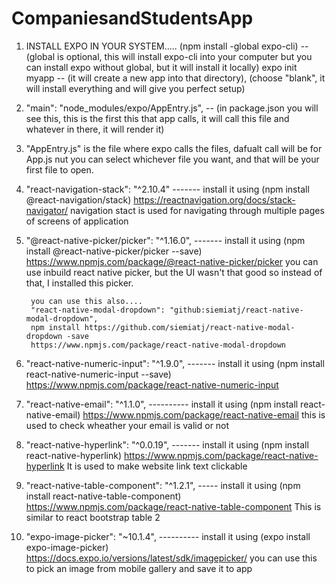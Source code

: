 # CompaniesandStudentsApp

1. INSTALL EXPO IN YOUR SYSTEM.....
(npm install -global expo-cli)   --  (global is optional, this will install expo-cli into your computer but you can install expo without global,  but it will install it locally)
expo init myapp                  --  (it will create a new app into that directory), (choose "blank", it will install everything and will give you perfect setup)


2. "main": "node_modules/expo/AppEntry.js",   -- (in package.json you will see this, this is the first this that app calls, it will call this file and whatever in there, it will render it)

3. "AppEntry.js" is the file where expo calls the files, dafualt call will be for App.js nut you can select whichever file you want, and that will be your first file to open.

4. "react-navigation-stack": "^2.10.4"      -------    install it using (npm install @react-navigation/stack)
        https://reactnavigation.org/docs/stack-navigator/
        navigation stact is used for navigating through multiple pages of screens of application
        
5. "@react-native-picker/picker": "^1.16.0", -------   install it using (npm install @react-native-picker/picker --save)
        https://www.npmjs.com/package/@react-native-picker/picker
        you can use inbuild react native picker, but the UI wasn't that good so instead of that, I installed this picker.
        
        you can use this also....
        "react-native-modal-dropdown": "github:siemiatj/react-native-modal-dropdown",
        npm install https://github.com/siemiatj/react-native-modal-dropdown -save
        https://www.npmjs.com/package/react-native-modal-dropdown
        
        
6. "react-native-numeric-input": "^1.9.0",    -------  install it using (npm install react-native-numeric-input --save)
        https://www.npmjs.com/package/react-native-numeric-input
       
7. "react-native-email": "^1.1.0",       ----------    install it using (npm install react-native-email)
        https://www.npmjs.com/package/react-native-email
        this is used to check wheather your email is valid or not

8. "react-native-hyperlink": "^0.0.19",   -------    install it using (npm install react-native-hyperlink)
        https://www.npmjs.com/package/react-native-hyperlink
        It is used to make website link text clickable
        
9. "react-native-table-component": "^1.2.1",   -----   install it using (npm install react-native-table-component)
        https://www.npmjs.com/package/react-native-table-component
        This is similar to react bootstrap table 2
        
10. "expo-image-picker": "~10.1.4",      ----------    install it using (expo install expo-image-picker)
        https://docs.expo.io/versions/latest/sdk/imagepicker/
        you can use this to pick an image from mobile gallery and save it to app
        
